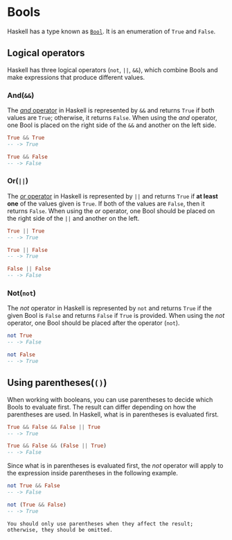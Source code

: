 # Bools

Haskell has a type known as [`Bool`][bools].
It is an enumeration of `True` and `False`.

## Logical operators

Haskell has three logical operators (`not`, `||`, `&&`), which combine Bools and make expressions that produce different values.

### And(`&&`)

The [_and_ operator][and] in Haskell is represented by `&&` and returns `True` if both values are `True`; otherwise, it returns `False`.
When using the _and_ operator, one Bool is placed on the right side of the `&&` and another on the left side.

```haskell
True && True
-- -> True

True && False
-- -> False
```

### Or(`||`)

The [_or_ operator][or] in Haskell is represented by `||` and returns `True` if **at least one** of the values given is `True`. 
If both of the values are `False`, then it returns `False`.
When using the _or_ operator, one Bool should be placed on the right side of the `||` and another on the left.

```haskell
True || True
-- -> True

True || False
-- -> True

False || False
-- -> False
```

### Not(`not`)

The _not_ operator in Haskell is represented by `not` and returns `True` if the given Bool is `False` and returns `False` if `True` is provided.
When using the _not_ operator, one Bool should be placed after the operator (`not`).

```haskell
not True
-- -> False

not False
-- -> True
```

## Using parentheses(`()`)

When working with booleans, you can use parentheses to decide which Bools to evaluate first.
The result can differ depending on how the parentheses are used.
In Haskell, what is in parentheses is evaluated first.

```haskell
True && False && False || True
-- -> True

True && False && (False || True)
-- -> False
```

Since what is in parentheses is evaluated first, the _not_ operator will apply to the expression inside parentheses in the following example.

```haskell
not True && False
-- -> False

not (True && False)
-- -> True
```

~~~~exercism/note
You should only use parentheses when they affect the result; otherwise, they should be omitted.
~~~~

[bools]: https://hackage.haskell.org/package/base/docs/Data-Bool.html
[and]: https://hackage.haskell.org/package/base/docs/Prelude.html#v:-38--38-
[or]: https://hackage.haskell.org/package/base/docs/Prelude.html#v:-124--124-
[not]: https://hackage.haskell.org/package/base/docs/Prelude.html#v:not
